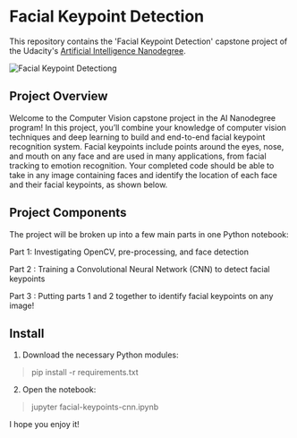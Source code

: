 
# Facial Keypoint Detection
This repository contains the 'Facial Keypoint Detection' capstone project of the Udacity's [Artificial Intelligence Nanodegree](https://www.udacity.com/course/artificial-intelligence-nanodegree--nd889).

![Facial Keypoint Detectiong](cover.jpg)

## Project Overview
Welcome to the Computer Vision capstone project in the AI Nanodegree program! In this project, you’ll combine your knowledge of computer vision techniques and deep learning to build and end-to-end facial keypoint recognition system. Facial keypoints include points around the eyes, nose, and mouth on any face and are used in many applications, from facial tracking to emotion recognition. Your completed code should be able to take in any image containing faces and identify the location of each face and their facial keypoints, as shown below.

## Project Components
The project will be broken up into a few main parts in one Python notebook:

Part 1: Investigating OpenCV, pre-processing, and face detection

Part 2 : Training a Convolutional Neural Network (CNN) to detect facial keypoints

Part 3 : Putting parts 1 and 2 together to identify facial keypoints on any image!

## Install

 1. Download the necessary Python modules:
> pip install -r requirements.txt
 2. Open the notebook:
> jupyter facial-keypoints-cnn.ipynb

I hope you enjoy it!
